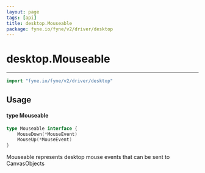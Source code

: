 ```yaml
---
layout: page
tags: [api]
title: desktop.Mouseable
package: fyne.io/fyne/v2/driver/desktop
---
```


# desktop.Mouseable
---
```go
import "fyne.io/fyne/v2/driver/desktop"
```

## Usage

#### type Mouseable

```go
type Mouseable interface {
	MouseDown(*MouseEvent)
	MouseUp(*MouseEvent)
}
```

Mouseable represents desktop mouse events that can be sent to CanvasObjects
